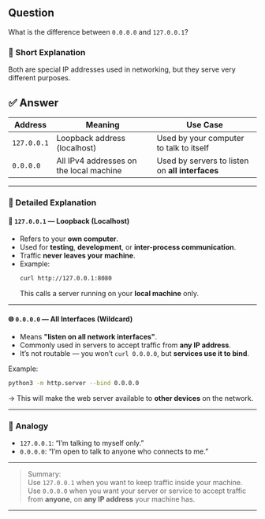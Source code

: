 ## Question  
What is the difference between `0.0.0.0` and `127.0.0.1`?

### 📝 Short Explanation  
Both are special IP addresses used in networking, but they serve very different purposes.

## ✅ Answer  

| Address      | Meaning                             | Use Case                              |
|--------------|--------------------------------------|----------------------------------------|
| `127.0.0.1`  | Loopback address (localhost)         | Used by your computer to talk to itself |
| `0.0.0.0`    | All IPv4 addresses on the local machine | Used by servers to listen on **all interfaces** |

---

### 📘 Detailed Explanation

#### 🔁 `127.0.0.1` — Loopback (Localhost)
- Refers to your **own computer**.
- Used for **testing**, **development**, or **inter-process communication**.
- Traffic **never leaves your machine**.
- Example:
  ```bash
  curl http://127.0.0.1:8080
  ```
  This calls a server running on your **local machine** only.

---

#### 🌐 `0.0.0.0` — All Interfaces (Wildcard)
- Means **"listen on all network interfaces"**.
- Commonly used in servers to accept traffic from **any IP address**.
- It’s not routable — you won’t `curl 0.0.0.0`, but **services use it to bind**.

Example:
```bash
python3 -m http.server --bind 0.0.0.0
```
→ This will make the web server available to **other devices** on the network.

---

### 🧠 Analogy

- `127.0.0.1`: “I’m talking to myself only.”
- `0.0.0.0`: “I’m open to talk to anyone who connects to me.”

---

> Summary:  
> Use `127.0.0.1` when you want to keep traffic inside your machine. Use `0.0.0.0` when you want your server or service to accept traffic from **anyone**, on **any IP address** your machine has.

---
